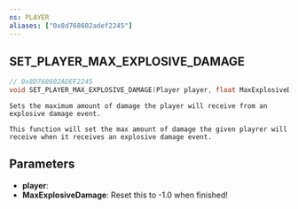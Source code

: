 ```yaml
---
ns: PLAYER
aliases: ["0x8d768602adef2245"]
---
```

## SET_PLAYER_MAX_EXPLOSIVE_DAMAGE

```c
// 0x8D768602ADEF2245
void SET_PLAYER_MAX_EXPLOSIVE_DAMAGE(Player player, float MaxExplosiveDamage);
```

```
Sets the maximum amount of damage the player will receive from an explosive damage event.

This function will set the max amount of damage the given playrer will receive when it receives an explosive damage event.
```

## Parameters
* **player**: 
* **MaxExplosiveDamage**: Reset this to -1.0 when finished!
